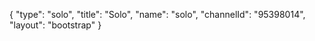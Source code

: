{
    "type": "solo",
    "title": "Solo",
    "name": "solo",
    "channelId": "95398014",
    "layout": "bootstrap"
}